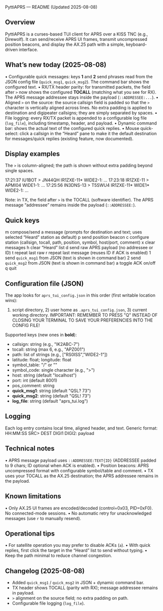 PyttiAPRS — README (Updated 2025-08-08)

Overview
--------
PyttiAPRS is a curses-based TUI client for APRS over a KISS TNC (e.g., Direwolf).
It can send/receive APRS UI frames, transmit uncompressed position beacons,
and display the AX.25 path with a simple, keyboard-driven interface.

What’s new today (2025-08-08)
-----------------------------
• Configurable quick messages: keys **1** and **2** send phrases read from the JSON
  config file (`quick_msg1`, `quick_msg2`). The command bar shows the configured text.
• RX/TX header parity: for transmitted packets, the field after `>` now shows the
  configured **TOCALL** (matching what you see for RX). The APRS message addressee
  stays inside the payload (`::ADDRESSEE:...`).
• Aligned `>` on the source: the source callsign field is padded so that the `>`
  character is vertically aligned across lines. No extra padding is applied to
  destination and digipeater callsigns; they are simply separated by spaces.
• File logging: every RX/TX packet is appended to a configurable log file
  (`log_file`), including timestamp, header, and payload.
• Dynamic command bar: shows the actual text of the configured quick replies.
• Mouse quick-select: click a callsign in the “Heard” pane to make it the default
  destination for messages/quick replies (existing feature, now documented).

Display examples
----------------
The `>` is column-aligned; the path is shown without extra padding beyond single spaces.

17:21:37 IU1BOT    > JN44QH IR1ZXE-11* WIDE2-1: …
17:23:18 IR1ZXE-11 > APMI04 WIDE1-1: …
17:25:56 IN3DNS-13 > T5SWU4 IR1ZXE-11* WIDE1* WIDE2-1: …

Note: in TX, the field after `>` is the TOCALL (software identifier). The APRS
message “addressee” remains inside the payload (`::ADDRESSEE:`).

Quick keys
----------
m  compose/send a message (prompts for destination and text; uses selected “Heard” station as default)
p  send position beacon
c  configure station (callsign, tocall, path, position, symbol, host/port, comment)
x  clear messages
h  clear “Heard” list
d  send raw APRS payload (no addressee or ID)
t  repeat last raw
r  repeat last message (reuses ID if ACK is enabled)
1  send `quick_msg1` from JSON (text is shown in command bar)
2  send `quick_msg2` from JSON (text is shown in command bar)
a  toggle ACK on/off
q  quit

Configuration file (JSON)
-------------------------
The app looks for `aprs_tui_config.json` in this order (first writable location wins):
1) script directory, 2) user home as `.aprs_tui_config.json`, 3) current working directory.
   IMPORTANT: REMEMBER TO PRESS "Q" INSTEAD OF CLOSING YOUR TERMINAL TO SAVE YOUR PREFERENCIES INTO THE CONFIG FILE!

Supported keys (new ones in **bold**):
- callsign: string (e.g., "IK2ABC-7")
- tocall: string (max 6, e.g., "APZ001")
- path: list of strings (e.g., ["RS0ISS","WIDE2-1"])
- latitude: float; longitude: float
- symbol_table: "/" or "\"
- symbol_code: single character (e.g., ">")
- host: string (default "localhost")
- port: int (default 8001)
- pos_comment: string
- **quick_msg1**: string (default "QSL? 73")
- **quick_msg2**: string (default "QSL! 73")
- **log_file**: string (default "aprs_tui.log")

Logging
-------
Each log entry contains local time, aligned header, and text. Generic format:
HH:MM:SS SRC> DEST DIGI1 DIGI2: payload

Technical notes
---------------
• APRS message payload uses `::ADDRESSEE:TEXT{ID}` (ADDRESSEE padded to 9 chars;
  ID optional when ACK is enabled).
• Position beacons: APRS uncompressed format with configurable symbol/table and comment.
• TX uses your TOCALL as the AX.25 destination; the APRS addressee remains in the payload.

Known limitations
-----------------
• Only AX.25 UI frames are encoded/decoded (control=0x03, PID=0xF0). No connected-mode sessions.
• No automatic retry for unacknowledged messages (use `r` to manually resend).

Operational tips
----------------
• For satellite operation you may prefer to disable ACKs (`a`).
• With quick replies, first click the target in the “Heard” list to send without typing.
• Keep the path minimal to reduce channel congestion.

Changelog (2025-08-08)
----------------------
- Added `quick_msg1` / `quick_msg2` in JSON + dynamic command bar.
- TX header shows TOCALL (parity with RX); message addressee remains in payload.
- `>` alignment on the source field; no extra padding on path.
- Configurable file logging (`log_file`).


